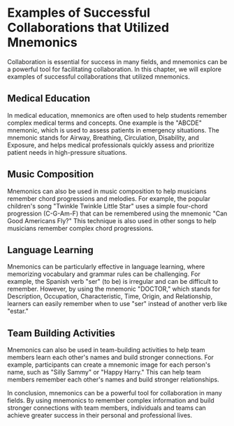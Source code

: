 # Examples of Successful Collaborations that Utilized Mnemonics

Collaboration is essential for success in many fields, and mnemonics can be a powerful tool for facilitating collaboration. In this chapter, we will explore examples of successful collaborations that utilized mnemonics.

Medical Education
-----------------

In medical education, mnemonics are often used to help students remember complex medical terms and concepts. One example is the "ABCDE" mnemonic, which is used to assess patients in emergency situations. The mnemonic stands for Airway, Breathing, Circulation, Disability, and Exposure, and helps medical professionals quickly assess and prioritize patient needs in high-pressure situations.

Music Composition
-----------------

Mnemonics can also be used in music composition to help musicians remember chord progressions and melodies. For example, the popular children's song "Twinkle Twinkle Little Star" uses a simple four-chord progression (C-G-Am-F) that can be remembered using the mnemonic "Can Good Americans Fly?" This technique is also used in other songs to help musicians remember complex chord progressions.

Language Learning
-----------------

Mnemonics can be particularly effective in language learning, where memorizing vocabulary and grammar rules can be challenging. For example, the Spanish verb "ser" (to be) is irregular and can be difficult to remember. However, by using the mnemonic "DOCTOR," which stands for Description, Occupation, Characteristic, Time, Origin, and Relationship, learners can easily remember when to use "ser" instead of another verb like "estar."

Team Building Activities
------------------------

Mnemonics can also be used in team-building activities to help team members learn each other's names and build stronger connections. For example, participants can create a mnemonic image for each person's name, such as "Silly Sammy" or "Happy Harry." This can help team members remember each other's names and build stronger relationships.

In conclusion, mnemonics can be a powerful tool for collaboration in many fields. By using mnemonics to remember complex information and build stronger connections with team members, individuals and teams can achieve greater success in their personal and professional lives.


